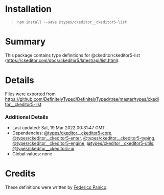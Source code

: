# Installation
> `npm install --save @types/ckeditor__ckeditor5-list`

# Summary
This package contains type definitions for @ckeditor/ckeditor5-list (https://ckeditor.com/docs/ckeditor5/latest/api/list.html).

# Details
Files were exported from https://github.com/DefinitelyTyped/DefinitelyTyped/tree/master/types/ckeditor__ckeditor5-list.

### Additional Details
 * Last updated: Sat, 19 Mar 2022 00:31:47 GMT
 * Dependencies: [@types/ckeditor__ckeditor5-core](https://npmjs.com/package/@types/ckeditor__ckeditor5-core), [@types/ckeditor__ckeditor5-enter](https://npmjs.com/package/@types/ckeditor__ckeditor5-enter), [@types/ckeditor__ckeditor5-typing](https://npmjs.com/package/@types/ckeditor__ckeditor5-typing), [@types/ckeditor__ckeditor5-engine](https://npmjs.com/package/@types/ckeditor__ckeditor5-engine), [@types/ckeditor__ckeditor5-utils](https://npmjs.com/package/@types/ckeditor__ckeditor5-utils), [@types/ckeditor__ckeditor5-ui](https://npmjs.com/package/@types/ckeditor__ckeditor5-ui)
 * Global values: none

# Credits
These definitions were written by [Federico Panico](https://github.com/fedemp).

